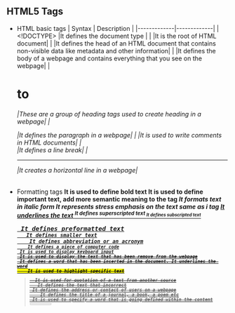 ## HTML5 Tags
* HTML basic tags
  | Syntax      | Description |
  |-------------|-------------|
  | <!DOCTYPE>	|It defines the document type |
  |<html>	      |It is the root of HTML document|
  |<head>	      |It defines the head of an HTML document that contains non-visible data like metadata and other information|
  |<body>	      |It defines the body of a webpage and contains everything that you see on the webpage|
  |<h1> to <h6>	|These are a group of heading tags used to create heading in a webpage|
  |<p>	        |It defines the paragraph in a webpage|
  |<!--...-->	  |It is used to write comments in HTML documents|
  |<br>	        |It defines a line break|
  |<hr>	        |It creates a horizontal line in a webpage|

* Formatting tags
  <b>	It is used to define bold text
  <strong>	It is used to define important text, add more semantic meaning to the tag
  <i>	It formats text in italic form
  <em>	It represents stress emphasis on the text same as i tag
  <u>	It underlines the text
  <sup>	It defines superscripted text
  <sub>	It defines subscripted text
  <pre>	It defines preformatted text
  <small>	It defines smaller text
  <abbr>	It defines abbreviation or an acronym
  <code>	It defines a piece of computer code
  <kbd>	It is used to display keyboard input
  <del>	It is used to display the text that has been remove from the webpage
  <ins>	It defines a word that has been inserted in the document. It underlines the word
  <mark>	It is used to highlight specific text
  <blockquote>	It is used for quotation of a text from another source
  <s>	It defines the text that incorrect
  <address>	It defines the address or contact of users on a webpage
  <cite>	It defines the title of a journal, a book, a poem etc
  <dfn>	It is used to specify a word that is going defined within the content
  <meter>	It defines a meter scale with a given range and shows the current value. It is also known as gauge
  <progress>	It represents the progress of work on the webpage
  <q>	It creates quotation around the text
  <samp>	It is used to define sample output or a computer program
  <template>	It is used to hide a block of code when the page loads
  <time>	It is used to define a specific time on the webpage
  <var>	It is used to define some variable in a computer program or in a mathematical expression

* Image tags
* Link tags
* List tags
* Form and input tags
* Table tags
* Media tags
* Meta tags
* Style and programming tags
* General tags
